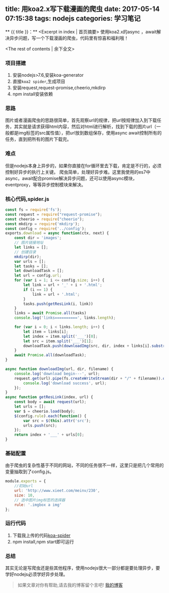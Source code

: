title: 用koa2.x写下载漫画的爬虫
date: 2017-05-14 07:15:38
tags: nodejs
categories: 学习笔记
---
** {{ title }}：** <Excerpt in index | 首页摘要>
使用koa2.x的async ，await解决异步问题，写一个下载漫画的爬虫，代码里有惊喜和福利哦！
<!-- more -->
<The rest of contents | 余下全文>

### 项目搭建
1. 安装nodejs>7.6,安装koa-generator
2. 直接`koa2 spider`,生成项目
3. 安装request,request-promise,cheerio,mkdirp
4. npm install安装依赖

### 思路
图片或者漫画爬虫的思路很简单，首先观察url的规律，把url按规律加入到下载任务，其实就是请求获得html内容，然后对html进行解析，找到下载的图片url（一般都是img标签的src属性值），把url放到数组保存，使用async await控制所有的任务，直到把所有的图片下载完。

### 难点
但是nodejs本身上异步的，如果你直接在for循环里去下载，肯定是不行的，必须控制好异步的执行上关键。
爬虫简单，处理好异步难。这里我使用的es7中async，await配合promise解决异步问题，还可以使用async模块，eventproxy，等等异步控制模块来解决。

### 核心代码,spider.js
```js
const fs = require('fs');
const request = require("request-promise");
const cheerio = require("cheerio");
const mkdirp = require('mkdirp');
const config = require('../config');
exports.download = async function(ctx, next) {
    const dir = 'images';
    // 图片链接地址
    let links = [];
    // 创建目录
    mkdirp(dir);
    var urls = [];
    let tasks = [];
    let downloadTask = [];
    let url = config.url;
    for (var i = 1; i <= config.size; i++) {
        let link = url + '_' + i + '.html';
        if (i == 1) {
            link = url + '.html';
        }
        tasks.push(getResLink(i, link))
    }
    links = await Promise.all(tasks)
    console.log('links==========', links.length);

    for (var i = 0; i < links.length; i++) {
        let item = links[i];
        let index = item.split('___')[0];
        let src = item.split('___')[1];
        downloadTask.push(downloadImg(src, dir, index + links[i].substr(-4, 4)));
    }
    await Promise.all(downloadTask);
}

async function downloadImg(url, dir, filename) {
    console.log('download begin---', url);
    request.get(url).pipe(fs.createWriteStream(dir + "/" + filename)).on('close', function() {
        console.log('download success', url);
    });
}
async function getResLink(index, url) {
    const body = await request(url);
    let urls = [];
    var $ = cheerio.load(body);
    $(config.rule).each(function() {
        var src = $(this).attr('src');
        urls.push(src);
    });
    return index + '___' + urls[0];
}
```
### 基础配置
由于爬虫的复杂性基于不同的网站，不同的任务很不一样，这里只是把几个常用的变量抽取到了config.js。
```js
module.exports = {
    //初始url
    url: 'http://www.xieet.com/meinv/230',
    size: 10,
    // 选中图片img标签的选择器
    rule: '.imgbox a img'
};
```

### 运行代码
1. 下载我上传的代码[koa-spider](https://github.com/maochunguang/koa-spider)
2. npm install,npm start即可运行

### 总结
其实无论是写爬虫还是些其他程序，使用nodejs很大一部分都是要处理异步，要学好nodejs必须学好异步处理。


> 如果文章对你有帮助,请去我的博客留个言吧! [我的博客][1]

[1]: http://geeksblog.cc
